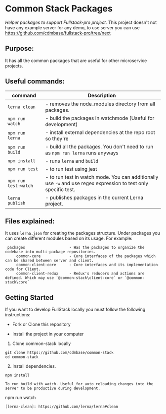 # Common Stack Packages

*Helper packages to support Fullstack-pro project.* This project doesn't not have any example server for any demo, to use server you can use https://github.com/cdmbase/fullstack-pro/tree/next

Purpose: 
---
It has all the common packages that are useful for other microservice projects. 

Useful commands:
---
|command|Description|
|--------------------------|-----------|    
|`lerna clean`|                 - removes the node_modules directory from all packages. |
|`npm run watch`|               - build the packages in watchmode (Useful for development)|
|`npm run lerna`|               - install external dependencies at the repo root so they're |`lable to all packages.|
|`npm run build`|               - build all the packages. You don't need to run as `npm run lerna` runs anyways|
|`npm install`|                - runs `lerna` and `build`|
|`npm run test`|                - to run test using jest
|`npm run test:watch`|          - to run test in watch mode. You can additionally use `-w` and use regex expression to test only specific test.|
|`lerna publish`|               - publishes packages in the current Lerna project. |

Files explained:
---    
It uses `lerna.json` for creating the packages structure. Under packages you can create different modules based on its usage. For example:

     packages                    - Has the packages to organize the codebase into multi-package repositories.
         common-core             - Core interfaces of the packages which can be shared between server and client.
         common-client-core      - Core interfaces and its implementation code for Client.
         common-client-redux     - Redux's reducers and actions are defined. Which may use `@common-stack\client-core` or `@common-stack\core`    

## Getting Started

If you want to develop FullStack locally you must follow the following instructions:

* Fork or Clone this repository

* Install the project in your computer
1. Clone common-stack locally
```
git clone https://github.com/cdmbase/common-stack
cd common-stack
```
2. Install dependencies.
```
npm install

To run build with watch. Useful for auto reloading changes into the server to be productive during development.
```
npm run watch
```
[lerna-clean]: https://github.com/lerna/lerna#clean

